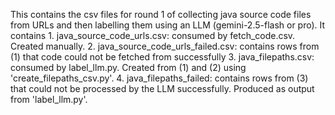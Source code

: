 This contains the csv files for round 1 of collecting java source code files from URLs and then labelling them using an LLM (gemini-2.5-flash or pro). It contains
    1. java_source_code_urls.csv: consumed by fetch_code.csv. Created manually.
    2. java_source_code_urls_failed.csv: contains rows from (1) that code could not be fetched from successfully
    3. java_filepaths.csv: consumed by label_llm.py. Created from (1) and (2) using 'create_filepaths_csv.py'.
    4. java_filepaths_failed: contains rows from (3) that could not be processed by the LLM successfully. Produced as output from 'label_llm.py'.